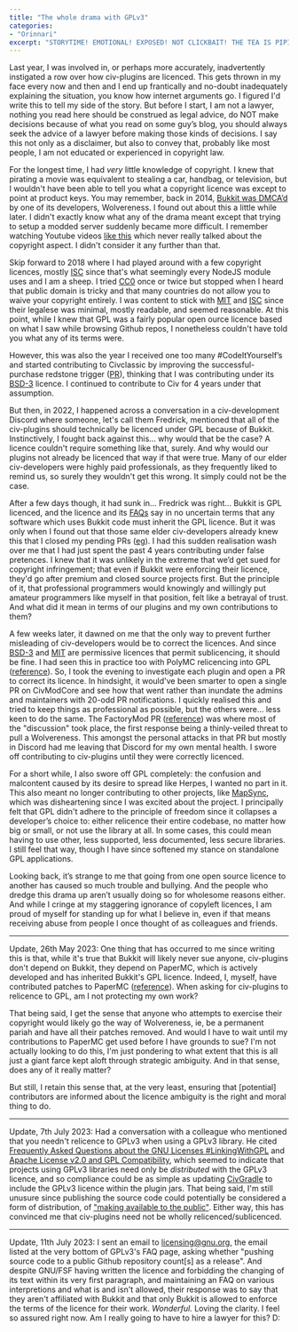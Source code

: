 ```yaml
---
title: "The whole drama with GPLv3"
categories:
- "Orinnari"
excerpt: "STORYTIME! EMOTIONAL! EXPOSED! NOT CLICKBAIT! THE TEA IS PIPING HOT!"
---
```

Last year, I was involved in, or perhaps more accurately, inadvertently instigated a row over how civ-plugins are licenced. This gets thrown in my face every now and then and I end up frantically and no-doubt inadequately explaining the situation, you know how internet arguments go. I figured I'd write this to tell my side of the story. But before I start, I am not a lawyer, nothing you read here should be construed as legal advice, do NOT make decisions because of what you read on some guy’s blog, you should always seek the advice of a lawyer before making those kinds of decisions. I say this not only as a disclaimer, but also to convey that, probably like most people, I am not educated or experienced in copyright law.

For the longest time, I had *very* little knowledge of copyright. I knew that pirating a movie was equivalent to stealing a car, handbag, or television, but I wouldn't have been able to tell you what a copyright licence was except to point at product keys. You may remember, back in 2014, [Bukkit was DMCA’d](https://web.archive.org/web/20150207060907/http://dl.bukkit.org:80/dmca/notification.txt) by one of its developers, Wolvereness. I found out about this a little while later. I didn't exactly know what any of the drama meant except that trying to setup a modded server suddenly became more difficult. I remember watching Youtube videos [like this](https://www.youtube.com/watch?v=a2YbcCdxkTo) which never really talked about the copyright aspect. I didn't consider it any further than that.

Skip forward to 2018 where I had played around with a few copyright licences, mostly [ISC](https://opensource.org/license/isc-license-txt/) since that's what seemingly every NodeJS module uses and I am a sheep. I tried [CC0](https://creativecommons.org/share-your-work/public-domain/cc0/) once or twice but stopped when I heard that public domain is tricky and that many countries do not allow you to waive your copyright entirely. I was content to stick with [MIT](https://opensource.org/license/MIT/) and [ISC](https://opensource.org/license/isc-license-txt/) since their legalese was minimal, mostly readable, and seemed reasonable. At this point, while I knew that GPL was a fairly popular open ource licence based on what I saw while browsing Github repos, I nonetheless couldn't have told you what any of its terms were.

However, this was also the year I received one too many #CodeItYourself’s and started contributing to Civclassic by improving the successful-purchase redstone trigger ([PR](https://github.com/CivClassic/ItemExchange/pull/1)), thinking that I was contributing under its [BSD-3](https://opensource.org/license/bsd-3-clause/) licence. I continued to contribute to Civ for 4 years under that assumption.

But then, in 2022, I happened across a conversation in a civ-development Discord where someone, let's call them Fredrick, mentioned that all of the civ-plugins should technically be licenced under GPL because of Bukkit. Instinctively, I fought back against this... why would that be the case? A licence couldn't require something like that, surely. And why would our plugins not already be licenced that way if that were true. Many of our elder civ-developers were highly paid professionals, as they frequently liked to remind us, so surely they wouldn't get this wrong. It simply could not be the case.

After a few days though, it had sunk in... Fredrick was right... Bukkit is GPL licenced, and the licence and its [FAQs](https://www.gnu.org/licenses/gpl-faq.html) say in no uncertain terms that any software which uses Bukkit code must inherit the GPL licence. But it was only when I found out that those same elder civ-developers already knew this that I closed my pending PRs ([eg](https://github.com/CivMC/SimpleAdminHacks/pull/31)). I had this sudden realisation wash over me that I had just spent the past 4 years contributing under false pretences. I knew that it was unlikely in the extreme that we’d get sued for copyright infringement; that even if Bukkit were enforcing their licence, they'd go after premium and closed source projects first. But the principle of it, that professional programmers would knowingly and willingly put amateur programmers like myself in that position, felt like a betrayal of trust. And what did it mean in terms of our plugins and my own contributions to them?

A few weeks later, it dawned on me that the only way to prevent further misleading of civ-developers would be to correct the licences. And since [BSD-3](https://opensource.org/license/bsd-3-clause/) and [MIT](https://opensource.org/license/MIT/) are permissive licences that permit sublicencing, it should be fine. I had seen this in practice too with PolyMC relicencing into GPL ([reference](https://polymc.org/news/moving-on/)). So, I took the evening to investigate each plugin and open a PR to correct its licence. In hindsight, it would've been smarter to open a single PR on CivModCore and see how that went rather than inundate the admins and maintainers with 20-odd PR notifications. I quickly realised this and tried to keep things as professional as possible, but the others were... less keen to do the same. The FactoryMod PR ([reference](https://github.com/CivMC/FactoryMod/pull/27)) was where most of the "discussion" took place, the first response being a thinly-veiled threat to pull a Wolvereness. This amongst the personal attacks in that PR but mostly in Discord had me leaving that Discord for my own mental health. I swore off contributing to civ-plugins until they were correctly licenced.

For a short while, I also swore off GPL completely: the confusion and malcontent caused by its desire to spread like Herpes, I wanted no part in it. This also meant no longer contributing to other projects, like [MapSync](https://github.com/CivPlatform/map-sync), which was disheartening since I was excited about the project. I principally felt that GPL didn't adhere to the principle of freedom since it collapses a developer’s choice to: either relicence their entire codebase, no matter how big or small, or not use the library at all. In some cases, this could mean having to use other, less supported, less documented, less secure libraries. I still feel that way, though I have since softened my stance on standalone GPL applications.

Looking back, it’s strange to me that going from one open source licence to another has caused so much trouble and bullying. And the people who dredge this drama up aren’t usually doing so for wholesome reasons either. And while I cringe at my staggering ignorance of copyleft licences, I am proud of myself for standing up for what I believe in, even if that means receiving abuse from people I once thought of as colleagues and friends.

---

Update, 26th May 2023: One thing that has occurred to me since writing this is that, while it's true that Bukkit will likely never sue anyone, civ-plugins don't depend on Bukkit, they depend on PaperMC, which is actively developed and has inherited Bukkit's GPL licence. Indeed, I, myself, have contributed patches to PaperMC ([reference](https://github.com/PaperMC/Paper/pull/5583)). When asking for civ-plugins to relicence to GPL, am I not protecting my own work?

That being said, I get the sense that anyone who attempts to exercise their copyright would likely go the way of Wolvereness, ie, be a permanent pariah and have all their patches removed. And would I have to wait until my contributions to PaperMC get used before I have grounds to sue? I'm not actually looking to do this, I'm just pondering to what extent that this is all just a giant farce kept aloft through strategic ambiguity. And in that sense, does any of it really matter?

But still, I retain this sense that, at the very least, ensuring that [potential] contributors are informed about the licence ambiguity is the right and moral thing to do.

---

Update, 7th July 2023: Had a conversation with a colleague who mentioned that you needn't relicence to GPLv3 when using a GPLv3 library. He cited [Frequently Asked Questions about the GNU Licenses #LinkingWithGPL](https://www.gnu.org/licenses/gpl-faq.html#LinkingWithGPL) and [Apache License v2.0 and GPL Compatibility](https://www.apache.org/licenses/GPL-compatibility.html), which seemed to indicate that projects using GPLv3 libraries need only be *distributed* with the GPLv3 licence, and so compliance could be as simple as updating [CivGradle](https://github.com/CivMC/CivGradle) to include the GPLv3 licence within the plugin jars. That being said, I'm still unusure since publishing the source code could potentially be considered a form of distribution, of ["making available to the public"](https://www.gnu.org/licenses/gpl-faq.html#v3MakingAvailable). Either way, this has convinced me that civ-plugins need not be wholly relicenced/sublicenced.

---

Update, 11th July 2023: I sent an email to [licensing@gnu.org](mailto:[licensing@gnu.org](mailto:licensing@gnu.org)), the email listed at the very bottom of GPLv3's FAQ page, asking whether "pushing source code to a public Github repository count[s] as a release". And despite GNU/FSF having written the licence and forbidding the changing of its text within its very first paragraph, and maintaining an FAQ on various interpretions and what is and isn't allowed, their response was to say that they aren't affiliated with Bukkit and that only Bukkit is allowed to enforce the terms of the licence for their work. *Wonderful.* Loving the clarity. I feel so assured right now. Am I really going to have to hire a lawyer for this? D:
